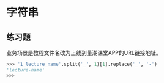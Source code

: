 # 字符串

## 练习题

业务场景是教程文件名改为上线到量潮课堂APP的URL链接地址。

```python
>>> '1_lecture_name'.split('_', 1)[1].replace('_', '-')
'lecture-name'
>>>
```
